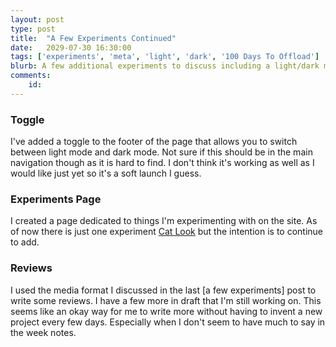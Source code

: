 ```yaml
---
layout: post
type: post
title:  "A Few Experiments Continued"
date:   2029-07-30 16:30:00
tags: ['experiments', 'meta', 'light', 'dark', '100 Days To Offload']
blurb: A few additional experiments to discuss including a light/dark mode toggle, reviews, and a dedicated experiments page.
comments:
    id: 
---
```


### Toggle

I've added a  toggle to the footer of the page that allows you to switch between light mode and dark mode. Not sure if this should be in the main navigation though as it is hard to find. I don't think it's working as well as I would like just yet so it's a soft launch I guess.

### Experiments Page

I created a page dedicated to things I'm experimenting with on the site. As of now there is just one experiment [Cat Look] but the intention is to continue to add.

### Reviews

I used the media format I discussed in the last [a few experiments] post to write some reviews. I have a few more in draft that I'm still working on. This seems like an okay way for me to write more without having to invent a new project every few days. Especially when I don't seem to have much to say in the week notes. 

[Cat Look]: /experiments/cat-look/